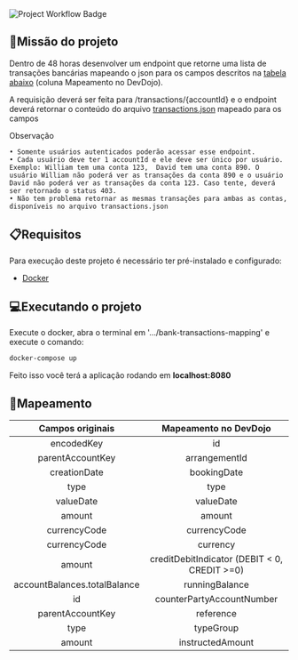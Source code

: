 <img src="https://img.shields.io/github/workflow/status/HarissonNascimento/bank-transactions-mapping/bank-transactions%20CI" alt="Project Workflow Badge"/>

## 🔨Missão do projeto
Dentro de 48 horas desenvolver um endpoint que retorne uma lista de transações bancárias mapeando o json para os campos descritos na [tabela abaixo](https://github.com/HarissonNascimento/bank-transactions-mapping#mapeamento) (coluna Mapeamento no DevDojo).

A requisição deverá ser feita para /transactions/{accountId} e o endpoint deverá retornar o conteúdo do arquivo [transactions.json](https://github.com/HarissonNascimento/bank-transactions-mapping/blob/master/spring-manager/src/main/resources/json/transactions.json) mapeado para os campos

Observação

    • Somente usuários autenticados poderão acessar esse endpoint.
    • Cada usuário deve ter 1 accountId e ele deve ser único por usuário. Exemplo: William tem uma conta 123,  David tem uma conta 890. O usuário William não poderá ver as transações da conta 890 e o usuário David não poderá ver as transações da conta 123. Caso tente, deverá ser retornado o status 403.
    • Não tem problema retornar as mesmas transações para ambas as contas, disponíveis no arquivo transactions.json
   
## 📋Requisitos
 Para execução deste projeto é necessário ter pré-instalado e configurado:
 - [Docker](https://docs.docker.com/get-docker/)
 
## 💻Executando o projeto
Execute o docker, abra o terminal em '.../bank-transactions-mapping' e execute o comando:

```sh
docker-compose up
```

Feito isso você terá a aplicação rodando em **localhost:8080**

## 📰Mapeamento

|        Campos originais      	|             Mapeamento no DevDojo            	|
|:----------------------------:	|:--------------------------------------------:	|
| encodedKey                   	| id                                           	|
| parentAccountKey             	| arrangementId                                	|
| creationDate                 	| bookingDate                                  	|
| type                         	| type                                         	|
| valueDate                    	| valueDate                                    	|
| amount                       	| amount                                       	|
| currencyCode                 	| currencyCode                                 	|
| currencyCode                 	| currency                                     	|
| amount                       	| creditDebitIndicator (DEBIT < 0, CREDIT >=0) 	|
| accountBalances.totalBalance 	| runningBalance                               	|
| id                           	| counterPartyAccountNumber                    	|
| parentAccountKey             	| reference                                    	|
| type                         	| typeGroup                                    	|
| amount                        | instructedAmount                              |

